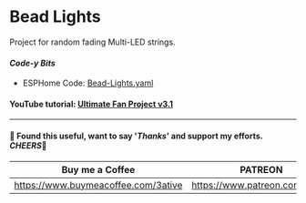 # Bead Lights
Project for random fading Multi-LED strings.


#### *Code-y Bits*
- ESPHome Code: [Bead-Lights.yaml](https://github.com/3ative/Bead-Lights/blob/main/Bead-Light.yaml)

#### YouTube tutorial: [Ultimate Fan Project v3.1](https://youtu.be/_XgJyYwlejo)

___

#### 💖 Found this useful, want to say '*Thanks*' and support my efforts. *CHEERS*🍺
| Buy me a Coffee | PATREON |
|-----------------|---------|
| https://www.buymeacoffee.com/3ative | https://www.patreon.com/3ative |
